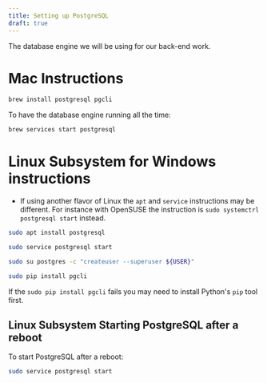 ```yaml
---
title: Setting up PostgreSQL
draft: true
---
```


The database engine we will be using for our back-end work.

# Mac Instructions

```sh
brew install postgresql pgcli
```

To have the database engine running all the time:

```sh
brew services start postgresql
```


# Linux Subsystem for Windows instructions

- If using another flavor of Linux the `apt` and `service` instructions may be different. For instance with OpenSUSE the instruction is `sudo systemctrl postgresql start` instead.

```sh
sudo apt install postgresql

sudo service postgresql start

sudo su postgres -c "createuser --superuser ${USER}"

sudo pip install pgcli
```

If the `sudo pip install pgcli` fails you may need to install Python's `pip` tool first.

## Linux Subsystem Starting PostgreSQL after a reboot

To start PostgreSQL after a reboot:

```sh
sudo service postgresql start
```

